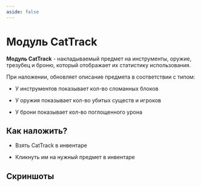 ```yaml
---
aside: false
---
```


# Модуль CatTrack

<ItemCard>
<Card style="overflow: hidden;" class="m-0">
    <template #header>
        <Image alt="user header" src="/assets/bestiary/usable/cattrack.png" width="40%"/>
    </template>
    <template #title>CatTrack</template>
    <template #content>
      <Divider />
      <h3>Получение:</h3>
      <ul>
      <li>Бартер</li>
      </ul>
      <Divider />
      <p>Текстура: bykkake747</p>
    </template>
</Card>
</ItemCard>

**Модуль CatTrack** - накладываемый предмет на инструменты, оружие, трезубец и броню, который отображает их статистику использования.

При наложении, обновляет описание предмета в соответствии с типом:

- У инструментов показывает кол-во сломанных блоков

- У оружия показывает кол-во убитых существ и игроков

- У брони показывает кол-во поглощенного урона

## Как наложить?

- Взять CatTrack в инвентаре

- Кликнуть им на нужный предмет в инвентаре

## Скриншоты

<CardGrid>
<Card style="overflow: hidden;" class="m-0">
    <template #header>
        <Image alt="user header" src="/assets/bestiary/items/cattrack_demo_1.png" preview />
    </template>
</Card>
<Card style="overflow: hidden;" class="m-0">
    <template #header>
        <Image alt="user header" src="/assets/bestiary/items/cattrack_demo_2.png" preview />
    </template>
</Card>
</CardGrid>